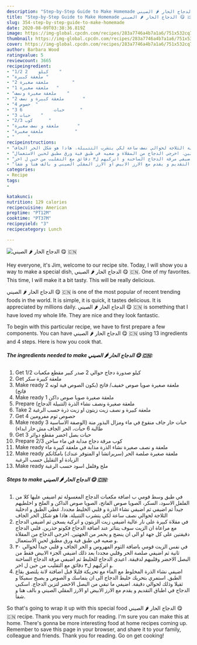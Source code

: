 ```yaml
---
description: "Step-by-Step Guide to Make Homemade الدجاج الحار 🌶 الصيني 😋 🇨🇳"
title: "Step-by-Step Guide to Make Homemade الدجاج الحار 🌶 الصيني 😋 🇨🇳"
slug: 354-step-by-step-guide-to-make-homemade
date: 2020-08-09T03:38:36.819Z
image: https://img-global.cpcdn.com/recipes/283a7746a4b7a1a6/751x532cq70/الصورة-الرئيسية-لوصفةالدجاج-الحار-🌶-الصيني-😋-🇨🇳.jpg
thumbnail: https://img-global.cpcdn.com/recipes/283a7746a4b7a1a6/751x532cq70/الصورة-الرئيسية-لوصفةالدجاج-الحار-🌶-الصيني-😋-🇨🇳.jpg
cover: https://img-global.cpcdn.com/recipes/283a7746a4b7a1a6/751x532cq70/الصورة-الرئيسية-لوصفةالدجاج-الحار-🌶-الصيني-😋-🇨🇳.jpg
author: Barbara Wood
ratingvalue: 5
reviewcount: 3665
recipeingredient:
- "1/2 كيلو    2    "
- "ملعقة كبيرة "
- "2 ملعقة صغيرة         "
- "1 ملعقة صغيرة   "
- "ملعقة صغيرة ونصف    "
- "2 ملعقة كبيرة و نصف       "
- "4 حصوص  "
- "3 حبات            6      "
- "3 حبات    "
- "2/3 كوب      "
- "ملعقة و نصف صغيرة       "
- "ملعقة صغيرة            "
- "     "
recipeinstructions:
- "في طبق وسط قومي ب اضافة مكعبات الدجاج المغسولة ثم اضيفي عليها كلا من الفلفل الاسود، السكر، الصويا صوص الفاتح، الصويا صوص الداكن و الملح و اخلطيهم جيداً ثم اضيفي ثم اضيفي نشاء الذرة و قلبي الخليط مجددا. غطي الطبق و ادخلية الثلاجة لحوالي نصف ساعة لكي يتشرب التتبيلة. هاذا هو شكل الحر الجاف"
- "في مقلاة كبيرة على نار عالية اضيفي زيت الزيتون و اتركية يسخن ثم اضيفي الدجاج مع مراعاة ان الزيت سوف يتناثر عند اضافة الدجاج فكونو حذرين. قلبي الدجاج دقيقتين على كل جهة او الى ان ينضج و يحمر من الجهتين. اخرجي الدجاج من المقلاة و ضعيه في طبق فية ورق مطبق لحين الاستعمال."
- "في نفس الزيت قومي باضافة الثوم المهروس و الحر الجاف و قلبي جيداً لحوالي ٣٠ ثانية ثم اضيفي صلصة الحر وقلبي مجددا بعد ذلك اضيفي الجزء الابيض فقط من البصل الاخضر وقلبيهم لدقيقة. اعيدي الدجاج للخليط ثم اضيفي مرقة الدجاج الساخنة و اتركيهم ل٣ دقائق مع التقليب من حين ل اخر."
- "اضيفي نشاء الذرة المخلوط مع الماء مع تحريكة قليلا قبل اضافتة لانة يلتصق بقاع الطبق. استمري بتحريك خليط الدجاج الى ان يتماسك و الصوص و يصبح سميكا و ثقيلا وذلك لحوالي دقيقة. اضيفي ما تبقي من البصل الاخضر لتزين الدجاج. اسكبي الدجاج في اطباق التقديم و يقدم مع الارز الابيض او الارز المقلي الصيني و بالف هنا و شفا."
categories:
- Recipe
tags:
- 

katakunci:  
nutrition: 129 calories
recipecuisine: American
preptime: "PT12M"
cooktime: "PT37M"
recipeyield: "3"
recipecategory: Lunch

---
```



![الدجاج الحار 🌶 الصيني 😋 🇨🇳](https://img-global.cpcdn.com/recipes/283a7746a4b7a1a6/751x532cq70/الصورة-الرئيسية-لوصفةالدجاج-الحار-🌶-الصيني-😋-🇨🇳.jpg)

Hey everyone, it's Jim, welcome to our recipe site. Today, I will show you a way to make a special dish, الدجاج الحار 🌶 الصيني 😋 🇨🇳. One of my favorites. This time, I will make it a bit tasty. This will be really delicious.

الدجاج الحار 🌶 الصيني 😋 🇨🇳 is one of the most popular of recent trending foods in the world. It is simple, it is quick, it tastes delicious. It is appreciated by millions daily. الدجاج الحار 🌶 الصيني 😋 🇨🇳 is something that I have loved my whole life. They are nice and they look fantastic.




To begin with this particular recipe, we have to first prepare a few components. You can have الدجاج الحار 🌶 الصيني 😋 🇨🇳 using 13 ingredients and 4 steps. Here is how you cook that.

<!--inarticleads1-->

##### The ingredients needed to make الدجاج الحار 🌶 الصيني 😋 🇨🇳:

1. Get 1/2 كيلو صدورة دجاج حوالي 2 صدر كبير مقطع مكعبات
1. Get ملعقة كبيرة سكر
1. Make ready 2 ملعقة صغيرة صويا صوص خفيف/ فاتح (بكون الصوص فية لونه فاتح)
1. Make ready 1 ملعقة صغيرة صويا صوص داكن
1. Prepare ملعقة صغيرة ونصف نشاء الذرة (لتتبيلة الدجاج)
1. Take 2 ملعقة كبيرة و نصف زيت زيتون او زيت ذرة حسب الرغبة
1. Get 4 حصوص ثوم مفرومين
1. Make ready 3 حبات حار جاف منقوع في ماء ومزال البذور منة (الوصفة الاساسية طالبة 6 حبات، الحر الجاف مش حار ابداء)
1. Get 3 حبات بصل اخضر مقطع دوائر
1. Prepare 2/3 كوب مرقة دجاج مدابة في ماء ساخن
1. Make ready ملعقة و نصف صغيرة نشاء الذرة مذابة في ملعقة كبيرة ماء
1. Make ready ملعقة صغيرة صلصة الحر (سريراتشا او المتوفر عندك) بامكانكم الزيادة او التقليل حسب الرغبة
1. Make ready  ملح وفلفل اسود حسب الرغبة




<!--inarticleads2-->

##### Steps to make الدجاج الحار 🌶 الصيني 😋 🇨🇳:

1. في طبق وسط قومي ب اضافة مكعبات الدجاج المغسولة ثم اضيفي عليها كلا من الفلفل الاسود، السكر، الصويا صوص الفاتح، الصويا صوص الداكن و الملح و اخلطيهم جيداً ثم اضيفي ثم اضيفي نشاء الذرة و قلبي الخليط مجددا. غطي الطبق و ادخلية الثلاجة لحوالي نصف ساعة لكي يتشرب التتبيلة. هاذا هو شكل الحر الجاف
1. في مقلاة كبيرة على نار عالية اضيفي زيت الزيتون و اتركية يسخن ثم اضيفي الدجاج مع مراعاة ان الزيت سوف يتناثر عند اضافة الدجاج فكونو حذرين. قلبي الدجاج دقيقتين على كل جهة او الى ان ينضج و يحمر من الجهتين. اخرجي الدجاج من المقلاة و ضعيه في طبق فية ورق مطبق لحين الاستعمال.
1. في نفس الزيت قومي باضافة الثوم المهروس و الحر الجاف و قلبي جيداً لحوالي ٣٠ ثانية ثم اضيفي صلصة الحر وقلبي مجددا بعد ذلك اضيفي الجزء الابيض فقط من البصل الاخضر وقلبيهم لدقيقة. اعيدي الدجاج للخليط ثم اضيفي مرقة الدجاج الساخنة و اتركيهم ل٣ دقائق مع التقليب من حين ل اخر.
1. اضيفي نشاء الذرة المخلوط مع الماء مع تحريكة قليلا قبل اضافتة لانة يلتصق بقاع الطبق. استمري بتحريك خليط الدجاج الى ان يتماسك و الصوص و يصبح سميكا و ثقيلا وذلك لحوالي دقيقة. اضيفي ما تبقي من البصل الاخضر لتزين الدجاج. اسكبي الدجاج في اطباق التقديم و يقدم مع الارز الابيض او الارز المقلي الصيني و بالف هنا و شفا.




So that's going to wrap it up with this special food الدجاج الحار 🌶 الصيني 😋 🇨🇳 recipe. Thank you very much for reading. I'm sure you can make this at home. There's gonna be more interesting food at home recipes coming up. Remember to save this page in your browser, and share it to your family, colleague and friends. Thank you for reading. Go on get cooking!
